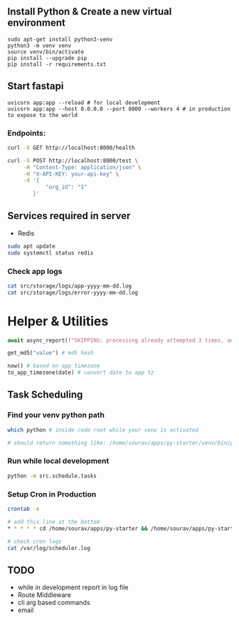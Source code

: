 ## Install Python & Create a new virtual environment

```shell
sudo apt-get install python3-venv
python3 -m venv venv
source venv/bin/activate
pip install --upgrade pip
pip install -r requirements.txt
```

## Start fastapi

```shell
uvicorn app:app --reload # for local development
uvicorn app:app --host 0.0.0.0 --port 8000 --workers 4 # in production to expose to the world
```

### Endpoints:

```bash
curl -X GET http://localhost:8000/health

curl -X POST http://localhost:8000/test \
     -H "Content-Type: application/json" \
     -H "X-API-KEY: your-api-key" \
     -d '{
            "org_id": "1"
        }'
```

## Services required in server

-   Redis

```bash
sudo apt update
sudo systemctl status redis
```

### Check app logs

```bash
cat src/storage/logs/app-yyyy-mm-dd.log
cat src/storage/logs/error-yyyy-mm-dd.log
```

# Helper & Utilities

```python
await async_report(f"SKIPPING: processing already attempted 3 times, answer - {self.answer_id}", NotificationType.WARNING) # notify (google chat)

get_md5("value") # md5 hash

now() # based on app timezone
to_app_timezone(date) # convert date to app tz
```

## Task Scheduling

### Find your venv python path

```bash
which python # inside code root while your venv is activated

# should return something like: /home/sourav/apps/py-starter/venv/bin/python
```

### Run while local development

```bash
python -m src.schedule.tasks
```

### Setup Cron in Production

```bash
crontab -e

# add this line at the bottom
* * * * * cd /home/sourav/apps/py-starter && /home/sourav/apps/py-starter/venv/bin/python -m src.schedule.tasks >> /var/log/scheduler.log 2>&1

# check cron logs
cat /var/log/scheduler.log
```

## TODO

-   while in development report in log file
-   Route Middleware
-   cli arg based commands
-   email
